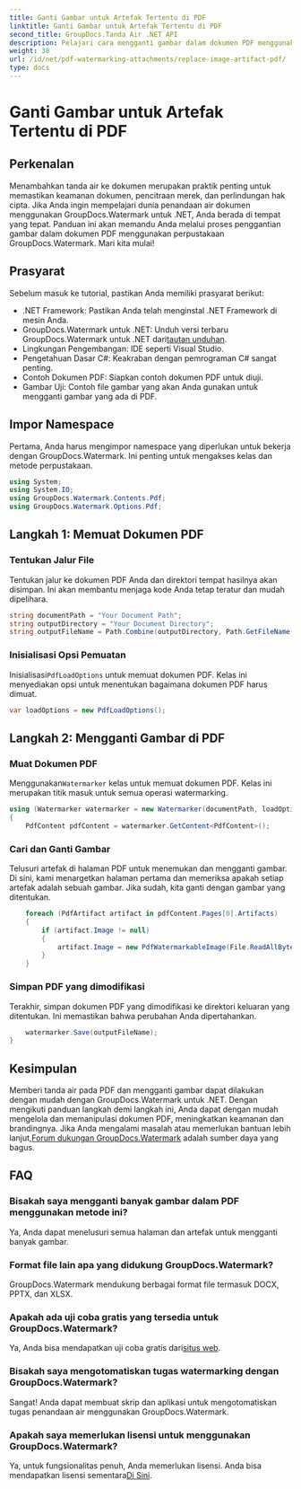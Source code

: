 ```yaml
---
title: Ganti Gambar untuk Artefak Tertentu di PDF
linktitle: Ganti Gambar untuk Artefak Tertentu di PDF
second_title: GroupDocs.Tanda Air .NET API
description: Pelajari cara mengganti gambar dalam dokumen PDF menggunakan GroupDocs.Watermark untuk .NET dengan tutorial langkah demi langkah yang komprehensif ini.
weight: 38
url: /id/net/pdf-watermarking-attachments/replace-image-artifact-pdf/
type: docs
---
```

# Ganti Gambar untuk Artefak Tertentu di PDF

## Perkenalan
Menambahkan tanda air ke dokumen merupakan praktik penting untuk memastikan keamanan dokumen, pencitraan merek, dan perlindungan hak cipta. Jika Anda ingin mempelajari dunia penandaan air dokumen menggunakan GroupDocs.Watermark untuk .NET, Anda berada di tempat yang tepat. Panduan ini akan memandu Anda melalui proses penggantian gambar dalam dokumen PDF menggunakan perpustakaan GroupDocs.Watermark. Mari kita mulai!
## Prasyarat
Sebelum masuk ke tutorial, pastikan Anda memiliki prasyarat berikut:
- .NET Framework: Pastikan Anda telah menginstal .NET Framework di mesin Anda.
-  GroupDocs.Watermark untuk .NET: Unduh versi terbaru GroupDocs.Watermark untuk .NET dari[tautan unduhan](https://releases.groupdocs.com/Watermark/net/).
- Lingkungan Pengembangan: IDE seperti Visual Studio.
- Pengetahuan Dasar C#: Keakraban dengan pemrograman C# sangat penting.
- Contoh Dokumen PDF: Siapkan contoh dokumen PDF untuk diuji.
- Gambar Uji: Contoh file gambar yang akan Anda gunakan untuk mengganti gambar yang ada di PDF.
## Impor Namespace
Pertama, Anda harus mengimpor namespace yang diperlukan untuk bekerja dengan GroupDocs.Watermark. Ini penting untuk mengakses kelas dan metode perpustakaan.
```csharp
using System;
using System.IO;
using GroupDocs.Watermark.Contents.Pdf;
using GroupDocs.Watermark.Options.Pdf;
```

## Langkah 1: Memuat Dokumen PDF
### Tentukan Jalur File
Tentukan jalur ke dokumen PDF Anda dan direktori tempat hasilnya akan disimpan. Ini akan membantu menjaga kode Anda tetap teratur dan mudah dipelihara.
```csharp
string documentPath = "Your Document Path";
string outputDirectory = "Your Document Directory";
string outputFileName = Path.Combine(outputDirectory, Path.GetFileName(documentPath));
```
### Inisialisasi Opsi Pemuatan
 Inisialisasi`PdfLoadOptions` untuk memuat dokumen PDF. Kelas ini menyediakan opsi untuk menentukan bagaimana dokumen PDF harus dimuat.
```csharp
var loadOptions = new PdfLoadOptions();
```
## Langkah 2: Mengganti Gambar di PDF
### Muat Dokumen PDF
 Menggunakan`Watermarker` kelas untuk memuat dokumen PDF. Kelas ini merupakan titik masuk untuk semua operasi watermarking.
```csharp
using (Watermarker watermarker = new Watermarker(documentPath, loadOptions))
{
    PdfContent pdfContent = watermarker.GetContent<PdfContent>();
```
### Cari dan Ganti Gambar
Telusuri artefak di halaman PDF untuk menemukan dan mengganti gambar. Di sini, kami menargetkan halaman pertama dan memeriksa apakah setiap artefak adalah sebuah gambar. Jika sudah, kita ganti dengan gambar yang ditentukan.
```csharp
    foreach (PdfArtifact artifact in pdfContent.Pages[0].Artifacts)
    {
        if (artifact.Image != null)
        {
            artifact.Image = new PdfWatermarkableImage(File.ReadAllBytes("Your Image Path"));
        }
    }
```
### Simpan PDF yang dimodifikasi
Terakhir, simpan dokumen PDF yang dimodifikasi ke direktori keluaran yang ditentukan. Ini memastikan bahwa perubahan Anda dipertahankan.
```csharp
    watermarker.Save(outputFileName);
}
```

## Kesimpulan
 Memberi tanda air pada PDF dan mengganti gambar dapat dilakukan dengan mudah dengan GroupDocs.Watermark untuk .NET. Dengan mengikuti panduan langkah demi langkah ini, Anda dapat dengan mudah mengelola dan memanipulasi dokumen PDF, meningkatkan keamanan dan brandingnya. Jika Anda mengalami masalah atau memerlukan bantuan lebih lanjut,[Forum dukungan GroupDocs.Watermark](https://forum.groupdocs.com/c/watermark/19) adalah sumber daya yang bagus.
## FAQ
### Bisakah saya mengganti banyak gambar dalam PDF menggunakan metode ini?
Ya, Anda dapat menelusuri semua halaman dan artefak untuk mengganti banyak gambar.
### Format file lain apa yang didukung GroupDocs.Watermark?
GroupDocs.Watermark mendukung berbagai format file termasuk DOCX, PPTX, dan XLSX.
### Apakah ada uji coba gratis yang tersedia untuk GroupDocs.Watermark?
 Ya, Anda bisa mendapatkan uji coba gratis dari[situs web](https://releases.groupdocs.com/).
### Bisakah saya mengotomatiskan tugas watermarking dengan GroupDocs.Watermark?
Sangat! Anda dapat membuat skrip dan aplikasi untuk mengotomatiskan tugas penandaan air menggunakan GroupDocs.Watermark.
### Apakah saya memerlukan lisensi untuk menggunakan GroupDocs.Watermark?
 Ya, untuk fungsionalitas penuh, Anda memerlukan lisensi. Anda bisa mendapatkan lisensi sementara[Di Sini](https://purchase.groupdocs.com/temporary-license/).